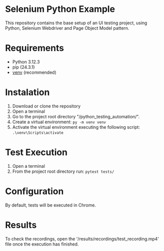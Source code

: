 # Selenium Python Example

This repository contains the base setup of an UI testing project,
using Python, Selenium Webdriver and Page Object Model pattern.

# Requirements

* Python 3.12.3
* pip (24.3.1)
* [venv](<https://packaging.python.org/guides/installing-using-pip-and-virtual-environments/>) (recommended)

# Instalation

1. Download or clone the repository 
2. Open a terminal
3. Go to the project root directory "/python_testing_automation/".
4. Create a virtual environment: `py -m venv venv`
5. Activate the virtual environment executing the following script: `.\venv\Scripts\activate`

# Test Execution

1. Open a terminal
2. From the project root directory run: `pytest tests/`

# Configuration

By default, tests will be executed in Chrome.

# Results

To check the recordings, open the '/results/recordings/test_recording.mp4' file once the execution has finished.
